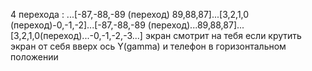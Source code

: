 4 перехода : ...[-87,-88,-89 (переход) 89,88,87]...[3,2,1,0 (переход)-0,-1,-2]...[-87,-88,-89 (переход)...89,88,87]...[3,2,1,0(переход)...-0,-1,-2,-3...] 
экран смотрит на тебя
если крутить экран от себя вверх ось Y(gamma) и телефон в горизонтальном положении
